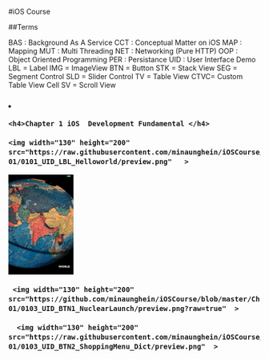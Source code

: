 #iOS Course

##Terms

   BAS : Background As A Service 
   CCT : Conceptual Matter on iOS
   MAP : Mapping
   MUT : Multi Threading
   NET : Networking (Pure HTTP)
   OOP : Object Oriented Programming
   PER : Persistance
   UID : User Interface Demo
        LBL = Label
        IMG = ImageView
        BTN = Button
        STK = Stack View
        SEG = Segment Control
        SLD = Slider Control
        TV  = Table View
        CTVC= Custom Table View Cell
        SV  = Scroll View


<h3>

<div  float="left" >
    <li>
    
    <h4>Chapter 1 iOS  Development Fundamental </h4>
    
    <img width="130" height="200" src="https://raw.githubusercontent.com/minaunghein/iOSCourse/master/Ch-01/0101_UID_LBL_Helloworld/preview.png"   >
    
     
   <img width="130" height="200"  src="https://github.com/minaunghein/iOSCourse/blob/master/Ch-01/0102_UID_IMG_Helloworld/preview.png?raw=true"  >
  
     <img width="130" height="200" src="https://github.com/minaunghein/iOSCourse/blob/master/Ch-01/0103_UID_BTN1_NuclearLaunch/preview.png?raw=true"  >
     
      <img width="130" height="200" src="https://raw.githubusercontent.com/minaunghein/iOSCourse/master/Ch-01/0103_UID_BTN2_ShoppingMenu_Dict/preview.png"  >
 
 
 
</li>
</div>
   </h3>



